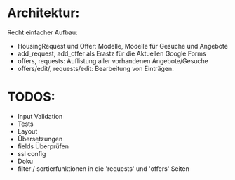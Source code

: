 # Architektur:
Recht einfacher Aufbau:
- HousingRequest und Offer: Modelle, Modelle für Gesuche und Angebote
- add_request, add_offer als Erastz für die Aktuellen Google Forms
- offers, requests: Auflistung aller vorhandenen Angebote/Gesuche
- offers/edit/, requests/edit: Bearbeitung von Einträgen.

# TODOS:
- Input Validation
- Tests
- Layout
- Übersetzungen
- fields Überprüfen
- ssl config
- Doku
- filter / sortierfunktionen in die 'requests' und 'offers' Seiten
